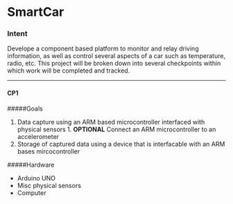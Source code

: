 # SmartCar
### Intent
Develope a component based platform to monitor and relay driving information, as well as control several aspects of a car such as temperature, radio, etc. This project will be broken down into several checkpoints within which work will be completed and tracked.

---

#### CP1

#####Goals
  1. Data capture using an ARM based microcontroller interfaced with physical sensors
    1. **OPTIONAL** Connect an ARM microcontroller to an accelerometer
  2. Storage of captured data using a device that is interfacable with an ARM bases mircocontroller

#####Hardware
 - Arduino UNO
 - Misc physical sensors
 - Computer
